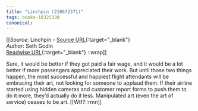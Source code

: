 ```yaml
---
title: "Linchpin (210672371)"
tags: books-10325338
canonical: 
---
```


[[_Source_: Linchpin - [Source URL](){:target="_blank"}<br>
_Author_: Seth Godin<br>
[Readwise URL](https://readwise.io/open/210672371){:target="_blank"}
::wrap]]

Sure, it would be better if they got paid a fair wage, and it would be a lot better if more passengers appreciated their work. But until those two things happen, the most successful and happiest flight attendants will be embracing their art, not looking for someone to applaud them. If their airline started using hidden cameras and customer report forms to push them to do it more, they’d actually do it less. Manipulated art (even the art of service) ceases to be art.
[[Wtf?::rmn]]
